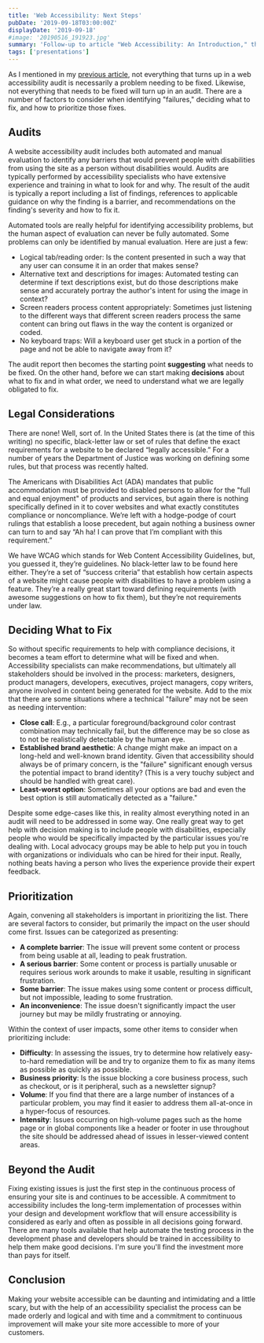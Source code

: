 ```yaml
---
title: 'Web Accessibility: Next Steps'
pubDate: '2019-09-18T03:00:00Z'
displayDate: '2019-09-18'
#image: '20190516_191923.jpg'
summary: 'Follow-up to article "Web Accessibility: An Introduction," this is where the rubber meets the road: website accessibility audits, deciding what to fix and how to prioritize.'
tags: ['presentations']
---
```


As I mentioned in my <a href="/web-accessibility-an-introduction">previous article</a>, not everything that turns up in a web accessibility audit is necessarily a problem needing to be fixed. Likewise, not everything that needs to be fixed will turn up in an audit. There are a number of factors to consider when identifying "failures," deciding what to fix, and how to prioritize those fixes.

## Audits

A website accessibility audit includes both automated and manual evaluation to identify any barriers that would prevent people with disabilities from using the site as a person without disabilities would. Audits are typically performed by accessibility specialists who have extensive experience and training in what to look for and why. The result of the audit is typically a report including a list of findings, references to applicable guidance on why the finding is a barrier, and recommendations on the finding's severity and how to fix it. 

Automated tools are really helpful for identifying accessibility problems, but the human aspect of evaluation can never be fully automated. Some problems can only be identified by manual evaluation. Here are just a few:

* Logical tab/reading order: Is the content presented in such a way that any user can consume it in an order that makes sense?
* Alternative text and descriptions for images: Automated testing can determine if text descriptions exist, but do those descriptions make sense and accurately portray the author's intent for using the image in context?
* Screen readers process content appropriately: Sometimes just listening to the different ways that different screen readers process the same content can bring out flaws in the way the content is organized or coded.
* No keyboard traps: Will a keyboard user get stuck in a portion of the page and not be able to navigate away from it?

The audit report then becomes the starting point **suggesting** what needs to be fixed. On the other hand, before we can start making **decisions** about what to fix and in what order, we need to understand what we are legally obligated to fix.

## Legal Considerations

There are none! Well, sort of. In the United States there is (at the time of this writing) no specific, black-letter law or set of rules that define the exact requirements for a website to be declared “legally accessible.” For a number of years the Department of Justice was working on defining some rules, but that process was recently halted.

The Americans with Disabilities Act (ADA) mandates that public accommodation must be provided to disabled persons to allow for the "full and equal enjoyment" of products and services, but again there is nothing specifically defined in it to cover websites and what exactly constitutes compliance or noncompliance. We’re left with a hodge-podge of court rulings that establish a loose precedent, but again nothing a business owner can turn to and say “Ah ha! I can prove that I’m compliant with this requirement.”

We have WCAG which stands for Web Content Accessibility Guidelines, but, you guessed it, they’re guidelines. No black-letter law to be found here either. They’re a set of “success criteria” that establish how certain aspects of a website might cause people with disabilities to have a problem using a feature. They’re a really great start toward defining requirements (with awesome suggestions on how to fix them), but they’re not requirements under law. 

## Deciding What to Fix

So without specific requirements to help with compliance decisions, it becomes a team effort to determine what will be fixed and when. Accessibility specialists can make recommendations, but ultimately all stakeholders should be involved in the process: marketers, designers, product managers, developers, executives, project managers, copy writers, anyone involved in content being generated for the website. Add to the mix that there are some situations where a technical "failure" may not be seen as needing intervention:

* **Close call**: E.g., a particular foreground/background color contrast combination may technically fail, but the difference may be so close as to not be realistically detectable by the human eye. 
* **Established brand aesthetic**: A change might make an impact on a long-held and well-known brand identity. Given that accessibility should always be of primary concern, is the "failure" significant enough versus the potential impact to brand identity? (This is a very touchy subject and should be handled with great care).
* **Least-worst option**: Sometimes all your options are bad and even the best option is still automatically detected as a "failure."

Despite some edge-cases like this, in reality almost everything noted in an audit will need to be addressed in some way. One really great way to get help with decision making is to include people with disabilities, especially people who would be specifically impacted by the particular issues you're dealing with. Local advocacy groups may be able to help put you in touch with organizations or individuals who can be hired for their input. Really, nothing beats having a person who lives the experience provide their expert feedback. 

## Prioritization

Again, convening all stakeholders is important in prioritizing the list. There are several factors to consider, but primarily the impact on the user should come first. Issues can be categorized as presenting:

* **A complete barrier**: The issue will prevent some content or process from being usable at all, leading to peak frustration.
* **A serious barrier**: Some content or process is partially unusable or requires serious work arounds to make it usable, resulting in significant frustration.
* **Some barrier**: The issue makes using some content or process difficult, but not impossible, leading to some frustration.
* **An inconvenience**:  The issue doesn't significantly impact the user journey but may be mildly frustrating or annoying.

Within the context of user impacts, some other items to consider when prioritizing include:

* **Difficulty**: In assessing the issues, try to determine how relatively easy-to-hard remediation will be and try to organize them to fix as many items as possible as quickly as possible.
* **Business priority**: Is the issue blocking a core business process, such as checkout, or is it peripheral, such as a newsletter signup?
* **Volume**: If you find that there are a large number of instances of a particular problem, you may find it easier to address them all-at-once in a hyper-focus of resources.
* **Intensity**: Issues occurring on high-volume pages such as the home page or in global components like a header or footer in use throughout the site should be addressed ahead of issues in lesser-viewed content areas.

## Beyond the Audit

Fixing existing issues is just the first step in the continuous process of ensuring your site is and continues to be accessible. A commitment to accessibility includes the long-term implementation of processes within your design and development workflow that will ensure accessibility is considered as early and often as possible in all decisions going forward. There are many tools available that help automate the testing process in the development phase and developers should be trained in accessibility to help them make good decisions. I'm sure you'll find the investment more than pays for itself.

## Conclusion

Making your website accessible can be daunting and intimidating and a little scary, but with the help of an accessibility specialist the process can be made orderly and logical and with time and a commitment to continuous improvement will make your site more accessible to more of your customers.
